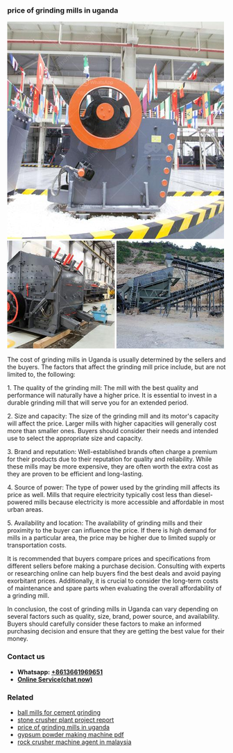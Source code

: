 <h3>price of grinding mills in uganda</h3><img src='1706767022.jpg' alt=''><p>The cost of grinding mills in Uganda is usually determined by the sellers and the buyers. The factors that affect the grinding mill price include, but are not limited to, the following:</p><p>1. The quality of the grinding mill: The mill with the best quality and performance will naturally have a higher price. It is essential to invest in a durable grinding mill that will serve you for an extended period.</p><p>2. Size and capacity: The size of the grinding mill and its motor's capacity will affect the price. Larger mills with higher capacities will generally cost more than smaller ones. Buyers should consider their needs and intended use to select the appropriate size and capacity.</p><p>3. Brand and reputation: Well-established brands often charge a premium for their products due to their reputation for quality and reliability. While these mills may be more expensive, they are often worth the extra cost as they are proven to be efficient and long-lasting.</p><p>4. Source of power: The type of power used by the grinding mill affects its price as well. Mills that require electricity typically cost less than diesel-powered mills because electricity is more accessible and affordable in most urban areas.</p><p>5. Availability and location: The availability of grinding mills and their proximity to the buyer can influence the price. If there is high demand for mills in a particular area, the price may be higher due to limited supply or transportation costs.</p><p>It is recommended that buyers compare prices and specifications from different sellers before making a purchase decision. Consulting with experts or researching online can help buyers find the best deals and avoid paying exorbitant prices. Additionally, it is crucial to consider the long-term costs of maintenance and spare parts when evaluating the overall affordability of a grinding mill.</p><p>In conclusion, the cost of grinding mills in Uganda can vary depending on several factors such as quality, size, brand, power source, and availability. Buyers should carefully consider these factors to make an informed purchasing decision and ensure that they are getting the best value for their money.</p><h3>Contact us</h3><ul><li><strong>Whatsapp:&nbsp;<a href="https://wa.me/8613661969651">+8613661969651</a></strong></li><li><a href="https://swt.shibang-china.com/?git&amp;zhl&amp;price of grinding mills in uganda"><strong>Online Service(chat now)</strong></a></li></ul><h3>Related</h3><ul><li><a href='ball mills for cement grinding.md'>ball mills for cement grinding</a></li><li><a href='stone crusher plant project report.md'>stone crusher plant project report</a></li><li><a href='price of grinding mills in uganda.md'>price of grinding mills in uganda</a></li><li><a href='gypsum powder making machine pdf.md'>gypsum powder making machine pdf</a></li><li><a href='rock crusher machine agent in malaysia.md'>rock crusher machine agent in malaysia</a></li></ul>